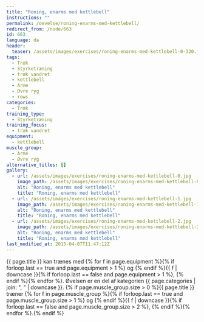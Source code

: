 ```yaml
---
title: "Roning, enarms med kettlebell"
instructions: ""
permalink: /oevelse/roning-enarms-med-kettlebell/
redirect_from: /node/663
id: 663
language: da
header:
  teaser: /assets/images/exercises/roning-enarms-med-kettlebell-0-320.jpg
tags:
  - Træk
  - Styrketræning
  - træk vandret
  - kettlebell
  - Arme
  - Øvre ryg
  - rows
categories:
  - Træk
training_type:
  - Styrketræning
training_focus:
  - træk vandret
equipment:
  - kettlebell
muscle_group:
  - Arme
  - Øvre ryg
alternative_titles: []
gallery:
  - url: /assets/images/exercises/roning-enarms-med-kettlebell-0.jpg
    image_path: /assets/images/exercises/roning-enarms-med-kettlebell-0-320.jpg
    alt: "Roning, enarms med kettlebell"
    title: "Roning, enarms med kettlebell"
  - url: /assets/images/exercises/roning-enarms-med-kettlebell-1.jpg
    image_path: /assets/images/exercises/roning-enarms-med-kettlebell-1-320.jpg
    alt: "Roning, enarms med kettlebell"
    title: "Roning, enarms med kettlebell"
  - url: /assets/images/exercises/roning-enarms-med-kettlebell-2.jpg
    image_path: /assets/images/exercises/roning-enarms-med-kettlebell-2-320.jpg
    alt: "Roning, enarms med kettlebell"
    title: "Roning, enarms med kettlebell"
last_modified_at: 2015-04-07T11:47:12Z
---
```


{{ page.title }} kan trænes med {% for f in page.equipment %}{% if forloop.last == true and page.equipment > 1 %} og {% endif %}{{ f | downcase  }}{% if forloop.last == false and page.equipment > 1 %}, {% endif %}{% endfor %}. Øvelsen er en del af kategorien {{ page.categories | join: ", " | downcase }}. {% if page.muscle_group.size > 0 %}{{ page.title }} træner {% for f in page.muscle_group %}{% if forloop.last == true and page.muscle_group.size > 1 %} og {% endif %}{{ f | downcase }}{% if forloop.last == false and page.muscle_group.size > 2 %}, {% endif %}{% endfor %}.{% endif %}

